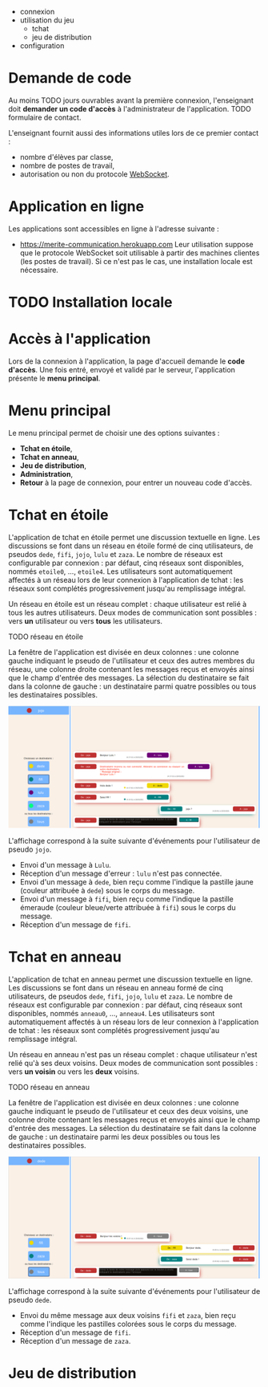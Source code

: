 - connexion
- utilisation du jeu
  - tchat
  - jeu de distribution
- configuration

# Demande de code

Au moins TODO jours ouvrables avant la première connexion, l'enseignant doit **demander un code d'accès** à l'administrateur de l'application. TODO formulaire de contact.

L'enseignant fournit aussi des informations utiles lors de ce premier contact : 
- nombre d'élèves par classe,
- nombre de postes de travail,
- autorisation ou non du protocole [WebSocket](https://fr.wikipedia.org/wiki/WebSocket).

# Application en ligne

Les applications sont accessibles en ligne à l'adresse suivante :
- https://merite-communication.herokuapp.com
Leur utilisation suppose que le protocole WebSocket soit utilisable à partir des machines clientes (les postes de travail). Si ce n'est pas le cas, une installation locale est nécessaire.  

# TODO Installation locale

# Accès à l'application

Lors de la connexion à l'application, la page d'accueil demande le **code d'accès**. Une fois entré, envoyé et validé par le serveur, l'application présente le **menu principal**. 

# Menu principal

Le menu principal permet de choisir une des options suivantes :
- **Tchat en étoile**,
- **Tchat en anneau**,
- **Jeu de distribution**,
- **Administration**,
- **Retour** à la page de connexion, pour entrer un nouveau code d'accès.

# Tchat en étoile

L'application de tchat en étoile permet une discussion textuelle en ligne. Les discussions se font dans un réseau en étoile formé de cinq utilisateurs, de pseudos `dede`, ```fifi```, `jojo`, `lulu` et `zaza`. Le nombre de réseaux est configurable par connexion : par défaut, cinq réseaux sont disponibles, nommés `etoile0`, ..., `etoile4`. Les utilisateurs sont automatiquement affectés à un réseau lors de leur connexion à l'application de tchat : les réseaux sont complétés progressivement jusqu'au remplissage intégral.

Un réseau en étoile est un réseau complet : chaque utilisateur est relié à tous les autres utilisateurs. Deux modes de communication sont possibles : vers **un** utilisateur ou vers **tous** les utilisateurs.

TODO réseau en étoile

La fenêtre de l'application est divisée en deux colonnes : une colonne gauche indiquant le pseudo de l'utilisateur et ceux des autres membres du réseau, une colonne droite contenant les messages reçus et envoyés ainsi que le champ d'entrée des messages. La sélection du destinataire se fait dans la colonne de gauche : un destinataire parmi quatre possibles ou tous les destinataires possibles. 

![Tchat en étoile](./tchatEtoile1.png "Utilisateur jojo du tchat en étoile")

L'affichage correspond à la suite suivante d'événements pour l'utilisateur de pseudo `jojo`.
- Envoi d'un message à `Lulu`. 
- Réception d'un message d'erreur : `lulu` n'est pas connectée.
- Envoi d'un message à `dede`, bien reçu comme l'indique la pastille jaune (couleur attribuée à `dede`) sous le corps du message.
- Envoi d'un message à `fifi`, bien reçu comme l'indique la pastille émeraude (couleur bleue/verte attribuée à `fifi`) sous le corps du message.
- Réception d'un message de `fifi`.

# Tchat en anneau

L'application de tchat en anneau permet une discussion textuelle en ligne. Les discussions se font dans un réseau en anneau formé de cinq utilisateurs, de pseudos `dede`, ```fifi```, `jojo`, `lulu` et `zaza`. Le nombre de réseaux est configurable par connexion : par défaut, cinq réseaux sont disponibles, nommés `anneau0`, ..., `anneau4`. Les utilisateurs sont automatiquement affectés à un réseau lors de leur connexion à l'application de tchat : les réseaux sont complétés progressivement jusqu'au remplissage intégral.

Un réseau en anneau n'est pas un réseau complet : chaque utilisateur n'est relié qu'à ses deux voisins. Deux modes de communication sont possibles : vers **un voisin** ou vers les **deux** voisins.

TODO réseau en anneau
 
La fenêtre de l'application est divisée en deux colonnes : une colonne gauche indiquant le pseudo de l'utilisateur et ceux des deux voisins, une colonne droite contenant les messages reçus et envoyés ainsi que le champ d'entrée des messages. La sélection du destinataire se fait dans la colonne de gauche : un destinataire parmi les deux possibles ou tous les destinataires possibles. 

![Tchat en anneau](./tchatAnneau1.png "Utilisateur jojo du tchat en étoile")

L'affichage correspond à la suite suivante d'événements pour l'utilisateur de pseudo `dede`.
- Envoi du même message aux deux voisins `fifi` et `zaza`, bien reçu comme l'indique les pastilles colorées sous le corps du message. 
- Réception d'un message de `fifi`.
- Réception d'un message de `zaza`.

# Jeu de distribution


